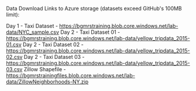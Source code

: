 Data Download Links to Azure storage (datasets exceed GitHub's 100MB limit):

Day 1 - Taxi Dataset - https://bgmrstraining.blob.core.windows.net/lab-data/NYC_sample.csv
Day 2 - Taxi Dataset 01 - https://bgmrstraining.blob.core.windows.net/lab-data/yellow_tripdata_2015-01.csv
Day 2 - Taxi Dataset 02 - https://bgmrstraining.blob.core.windows.net/lab-data/yellow_tripdata_2015-02.csv
Day 2 - Taxi Dataset 03 - https://bgmrstraining.blob.core.windows.net/lab-data/yellow_tripdata_2015-03.csv
Zillow Shapefile - https://bgmrstrainingfiles.blob.core.windows.net/lab-data/ZillowNeighborhoods-NY.zip  
